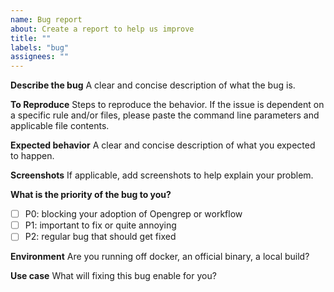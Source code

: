 ```yaml
---
name: Bug report
about: Create a report to help us improve
title: ""
labels: "bug"
assignees: ""
---
```


**Describe the bug**
A clear and concise description of what the bug is.

**To Reproduce**
Steps to reproduce the behavior.
If the issue is dependent on a specific rule and/or files, please paste the command line parameters and applicable file contents.

**Expected behavior**
A clear and concise description of what you expected to happen.

**Screenshots**
If applicable, add screenshots to help explain your problem.

**What is the priority of the bug to you?**

- [ ] P0: blocking your adoption of Opengrep or workflow
- [ ] P1: important to fix or quite annoying
- [ ] P2: regular bug that should get fixed

**Environment**
Are you running off docker, an official binary, a local build?

**Use case**
What will fixing this bug enable for you?

